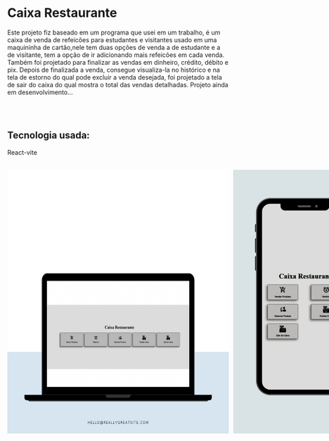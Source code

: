<h1>Caixa Restaurante</h1>
<p>Este projeto fiz baseado em um programa que usei em um trabalho, é um caixa de venda  de refeicões para estudantes e visitantes usado em uma maquininha de cartão,nele tem duas opções de venda a de estudante e a de visitante, tem a opção de ir adicionando mais refeicões em cada venda. Também foi projetado para finalizar as vendas em dinheiro, crédito, débito e pix. Depois de finalizada a venda, consegue visualiza-la no histórico e na tela de estorno do qual pode excluir a venda desejada, foi projetado a tela de sair do caixa do qual mostra o total das vendas detalhadas. Projeto ainda em desenvolvimento... </p>
<br/>
<br/>
<h2>Tecnologia usada:</h2>
<p>React-vite</p>
<br/>
<div style="display: flex; gap: 10px;">
<img width="600" height="600" src="https://github.com/lukas050490/Caixa-Restaurante/blob/main/src/assets/image-caixa-restaurante.jpeg?raw=true"/>
<img width="400" height="600" src="https://github.com/lukas050490/Caixa-Restaurante/blob/main/src/assets/image-caixa-restautante2.jpeg?raw=true"/>
</div>
